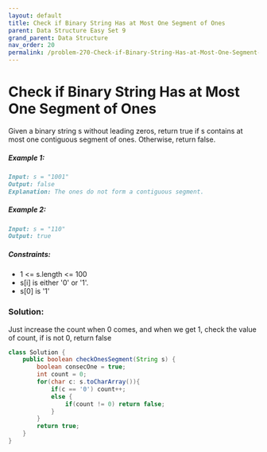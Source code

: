 ```yaml
---
layout: default
title: Check if Binary String Has at Most One Segment of Ones
parent: Data Structure Easy Set 9
grand_parent: Data Structure
nav_order: 20
permalink: /problem-270-Check-if-Binary-String-Has-at-Most-One-Segment-of-Ones/
---
```

# Check if Binary String Has at Most One Segment of Ones
Given a binary string s without leading zeros, return true if s contains at most one contiguous segment of ones. Otherwise, return false.

##### Example 1:
```markdown
Input: s = "1001"
Output: false
Explanation: The ones do not form a contiguous segment.
```
##### Example 2:
```markdown
Input: s = "110"
Output: true
```
##### Constraints:
* 1 <= s.length <= 100
* s[i] is either '0' or '1'.
* s[0] is '1'

### Solution:
Just increase the count when 0 comes, and when we get 1, check the value of count, if is not 0, return false

```java
class Solution {
    public boolean checkOnesSegment(String s) {
        boolean consecOne = true;
        int count = 0;
        for(char c: s.toCharArray()){
            if(c == '0') count++;
            else {
                if(count != 0) return false;
            }
        }
        return true;
    }
}
```